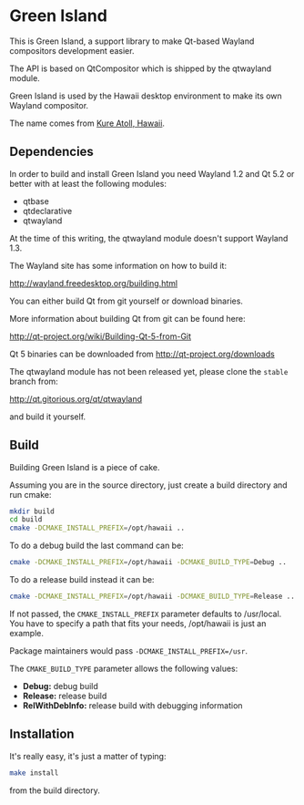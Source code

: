 Green Island
============

This is Green Island, a support library to make Qt-based Wayland
compositors development easier.

The API is based on QtCompositor which is shipped by the
qtwayland module.

Green Island is used by the Hawaii desktop environment to make its own
Wayland compositor.

The name comes from [Kure Atoll, Hawaii](http://en.wikipedia.org/wiki/Green_Island,_Hawaii).

## Dependencies

In order to build and install Green Island you need Wayland 1.2 and Qt 5.2 or better with
at least the following modules:

* qtbase
* qtdeclarative
* qtwayland

At the time of this writing, the qtwayland module doesn't support Wayland 1.3.

The Wayland site has some information on how to build it:

  http://wayland.freedesktop.org/building.html

You can either build Qt from git yourself or download binaries.

More information about building Qt from git can be found here:

  http://qt-project.org/wiki/Building-Qt-5-from-Git

Qt 5 binaries can be downloaded from http://qt-project.org/downloads

The qtwayland module has not been released yet, please clone the `stable` branch from:

  http://qt.gitorious.org/qt/qtwayland

and build it yourself.

## Build

Building Green Island is a piece of cake.

Assuming you are in the source directory, just create a build directory
and run cmake:

```sh
mkdir build
cd build
cmake -DCMAKE_INSTALL_PREFIX=/opt/hawaii ..
```

To do a debug build the last command can be:

```sh
cmake -DCMAKE_INSTALL_PREFIX=/opt/hawaii -DCMAKE_BUILD_TYPE=Debug ..
```

To do a release build instead it can be:

```sh
cmake -DCMAKE_INSTALL_PREFIX=/opt/hawaii -DCMAKE_BUILD_TYPE=Release ..
```

If not passed, the `CMAKE_INSTALL_PREFIX` parameter defaults to /usr/local.
You have to specify a path that fits your needs, /opt/hawaii is just an example.

Package maintainers would pass `-DCMAKE_INSTALL_PREFIX=/usr`.

The `CMAKE_BUILD_TYPE` parameter allows the following values:

* **Debug:** debug build
* **Release:** release build
* **RelWithDebInfo:** release build with debugging information

## Installation

It's really easy, it's just a matter of typing:

```sh
make install
```

from the build directory.
